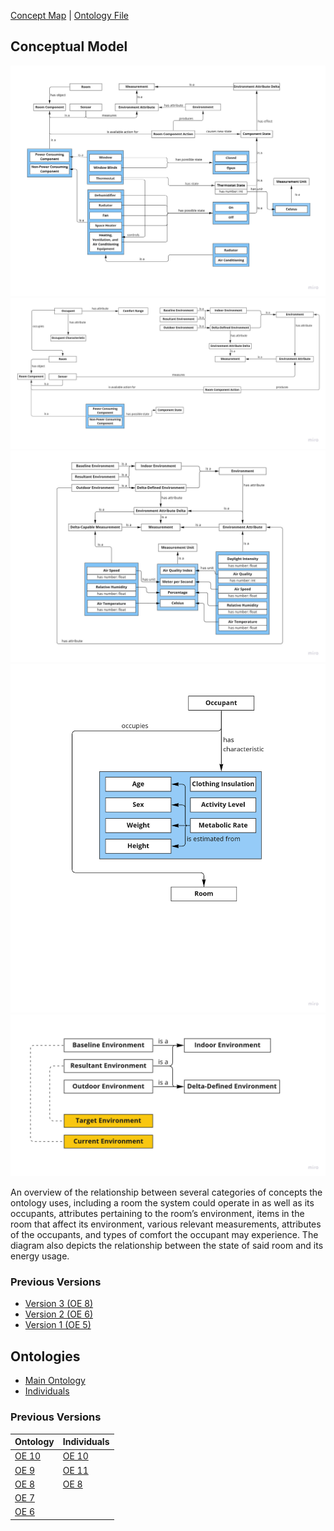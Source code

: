 [Concept Map](#conceptual-model) | [Ontology File](#ontologies) 

## Conceptual Model

<img src="images/OE_10_IEQ_Management_System_ConceptualModel_1.jpg">
<img src="images/OE_10_IEQ_Management_System_ConceptualModel_2.jpg">
<img src="images/OE_10_IEQ_Management_System_ConceptualModel_3.jpg">
<img src="images/OE_10_IEQ_Management_System_ConceptualModel_4.jpg">
<img src="images/OE_10_IEQ_Management_System_ConceptualModel_5.jpg">

<p>An overview of the relationship between several categories of concepts the ontology uses, including a room the system could operate in as well as its occupants, attributes pertaining to the room’s environment, items in the room that affect its environment, various relevant measurements, attributes of the occupants, and types of comfort the occupant may experience. The diagram also depicts the relationship between the state of said room and its energy usage.</p>

### Previous Versions

<!--- [Version 4 (OE 10)](https://drive.google.com/file/d/1KBWr0WCVRvt_qdKMcTlZXjD_QgQer4YE/view?usp=sharing)-->
- [Version 3 (OE 8)](https://drive.google.com/file/d/1TKyZMECKkrVbj1IumNUA7Mr-ySvIPOyF/view?usp=sharing)
- [Version 2 (OE 6)](https://drive.google.com/file/d/1flNzd0NzZzrsa6nSemaQal0lpTnElB1l/view?usp=sharing)
- [Version 1 (OE 5)](https://drive.google.com/file/d/1yJqxKVTRcumLYXdhePVD13OTwe4al6JT/view?usp=sharing)


## Ontologies
- [Main Ontology][oe-current]
- [Individuals][oe-current-ind]

### Previous Versions

| Ontology           | Individuals       |
|--------------------|-------------------|
| [OE 10][oe-10-ont] | [OE 10][oe-10-ind] |
| [OE 9][oe-9-ont]   | [OE 11][oe-9-ind] |
| [OE 8][oe-8-ont]   | [OE 8][oe-8-ind]  |
| [OE 7][oe-7-ont]   |                   |
| [OE 6][oe-6-ont]   |                   |

[oe-current]: https://raw.githubusercontent.com/tetherless-world/ontology-engineering/indoor-environment-manager/oe2022/indoor-environment-manager/indoor-environment-manager.rdf
[oe-current-ind]: https://raw.githubusercontent.com/tetherless-world/ontology-engineering/indoor-environment-manager/oe2022/indoor-environment-manager/indoor-environment-manager.rdf

[oe-10-ont]: https://drive.google.com/file/d/1M_FfvxS6xvrCq5pnMeRqFJcIN969zbwc/view?usp=sharing
[oe-10-ind]: https://drive.google.com/file/d/1r4iUpwzEIUncyLHu_VcJzimzkoXJqX3M/view?usp=sharing
[oe-9-ont]: https://drive.google.com/file/d/1QiKPg36jOS_NoAcNAliklzrmH8wYVLt1/view?usp=sharing
[oe-9-ind]: https://drive.google.com/file/d/1ZpGk-20tPBv9HFSCIzYNEfKFIdDXIsbm/view?usp=sharing
[oe-8-ont]: https://drive.google.com/file/d/1CQ9toPMEqJIb5dmBIoXTL2tqsq8NUYY_/view?usp=sharing
[oe-8-ind]: https://drive.google.com/file/d/1gspmaP-d7qbCS4ZU1jS9XG0_4Nj6MljA/view?usp=sharing
[oe-7-ont]: https://drive.google.com/file/d/1kZn1TZ6qzmR0K9AIHrB7CrPFo4l4MAuw/view?usp=sharing
[oe-6-ont]: https://drive.google.com/file/d/1qHudx_rdA53kvdJMw_BnMlFNXQtTLNBy/view?usp=sharing
